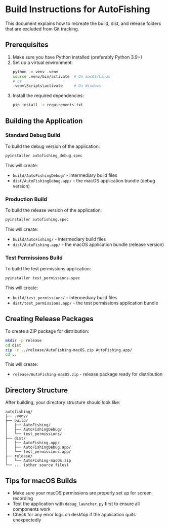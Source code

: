 # Build Instructions for AutoFishing

This document explains how to recreate the build, dist, and release folders that are excluded from Git tracking.

## Prerequisites

1. Make sure you have Python installed (preferably Python 3.9+)
2. Set up a virtual environment:
   ```bash
   python -m venv .venv
   source .venv/bin/activate  # On macOS/Linux
   # or
   .venv\Scripts\activate     # On Windows
   ```
3. Install the required dependencies:
   ```bash
   pip install -r requirements.txt
   ```

## Building the Application

### Standard Debug Build

To build the debug version of the application:

```bash
pyinstaller autofishing_debug.spec
```

This will create:
- `build/AutoFishingDebug/` - intermediary build files
- `dist/AutoFishingDebug.app/` - the macOS application bundle (debug version)

### Production Build

To build the release version of the application:

```bash
pyinstaller autofishing.spec
```

This will create:
- `build/AutoFishing/` - intermediary build files
- `dist/AutoFishing.app/` - the macOS application bundle (release version)

### Test Permissions Build

To build the test permissions application:

```bash
pyinstaller test_permissions.spec
```

This will create:
- `build/test_permissions/` - intermediary build files
- `dist/test_permissions.app/` - the test permissions application bundle

## Creating Release Packages

To create a ZIP package for distribution:

```bash
mkdir -p release
cd dist
zip -r ../release/AutoFishing-macOS.zip AutoFishing.app/
cd ..
```

This will create:
- `release/AutoFishing-macOS.zip` - release package ready for distribution

## Directory Structure

After building, your directory structure should look like:

```
autofishing/
├── .venv/
├── build/
│   ├── AutoFishing/
│   ├── AutoFishingDebug/
│   └── test_permissions/
├── dist/
│   ├── AutoFishing.app/
│   ├── AutoFishingDebug.app/
│   └── test_permissions.app/
├── release/
│   └── AutoFishing-macOS.zip
└── ... (other source files)
```

## Tips for macOS Builds

- Make sure your macOS permissions are properly set up for screen recording
- Test the application with `debug_launcher.py` first to ensure all components work
- Check for any error logs on desktop if the application quits unexpectedly 